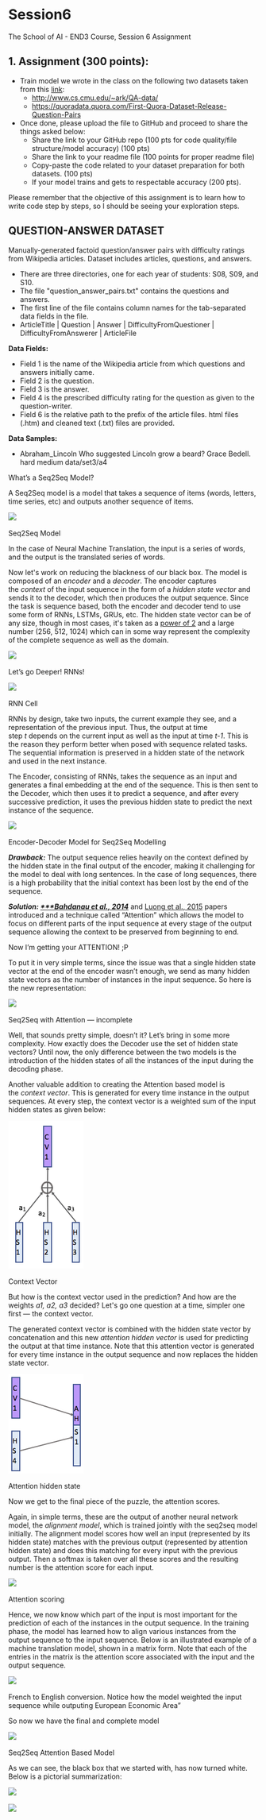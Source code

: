 # Session6
The School of AI - END3 Course, Session 6 Assignment

## 1. Assignment (300 points):
- Train model we wrote in the class on the following two datasets taken from this [link](https://kili-technology.com/blog/chatbot-training-datasets/): 
    - http://www.cs.cmu.edu/~ark/QA-data/ 
    - https://quoradata.quora.com/First-Quora-Dataset-Release-Question-Pairs
- Once done, please upload the file to GitHub and proceed to share the things asked below:
    - Share the link to your GitHub repo (100 pts for code quality/file structure/model accuracy) (100 pts)
    - Share the link to your readme file (100 points for proper readme file)
    - Copy-paste the code related to your dataset preparation for both datasets.  (100 pts)
    - If your model trains and gets to respectable accuracy (200 pts).   

Please remember that the objective of this assignment is to learn how to write code step by steps, so I should be seeing your exploration steps.


## QUESTION-ANSWER DATASET
Manually-generated factoid question/answer pairs with difficulty ratings from Wikipedia articles. Dataset includes articles, questions, and answers.

- There are three directories, one for each year of students: S08, S09, and S10.
- The file "question\_answer\_pairs.txt" contains the questions and answers.
- The first line of the file contains column names for the tab-separated data fields in the file.
- ArticleTitle | Question | Answer | DifficultyFromQuestioner | DifficultyFromAnswerer | ArticleFile

**Data Fields:**

- Field 1 is the name of the Wikipedia article from which questions and answers initially came.
- Field 2 is the question.
- Field 3 is the answer.
- Field 4 is the prescribed difficulty rating for the question as given to the question-writer.
- Field 6 is the relative path to the prefix of the article files. html files (.htm) and cleaned text (.txt) files are provided.

**Data Samples:**

- Abraham\_Lincoln Who suggested Lincoln grow a beard? Grace Bedell. hard medium data/set3/a4

What’s a Seq2Seq Model?

A Seq2Seq model is a model that takes a sequence of items (words, letters, time series, etc) and outputs another sequence of items.

![](https://github.com/NLP-END3/Session6/blob/main/Images/Aspose.Words.8686f41a-49b8-4e06-8996-2e77be4aa837.001.png)

Seq2Seq Model

In the case of Neural Machine Translation, the input is a series of words, and the output is the translated series of words.

Now let's work on reducing the blackness of our black box. The model is composed of an *encoder* and a *decoder*. The encoder captures the *context* of the input sequence in the form of a *hidden state vector* and sends it to the decoder, which then produces the output sequence. Since the task is sequence based, both the encoder and decoder tend to use some form of RNNs, LSTMs, GRUs, etc. The hidden state vector can be of any size, though in most cases, it's taken as a [power of 2](https://datascience.stackexchange.com/questions/16416/why-the-number-of-neurons-or-convolutions-chosen-equal-powers-of-two) and a large number (256, 512, 1024) which can in some way represent the complexity of the complete sequence as well as the domain.

![](https://github.com/NLP-END3/Session6/blob/main/Images/Aspose.Words.8686f41a-49b8-4e06-8996-2e77be4aa837.002.png)

Let’s go Deeper! RNNs!

![](https://github.com/NLP-END3/Session6/blob/main/Images/Aspose.Words.8686f41a-49b8-4e06-8996-2e77be4aa837.003.png)

RNN Cell

RNNs by design, take two inputs, the current example they see, and a representation of the previous input. Thus, the output at time step *t* depends on the current input as well as the input at time *t-1*. This is the reason they perform better when posed with sequence related tasks. The sequential information is preserved in a hidden state of the network and used in the next instance.

The Encoder, consisting of RNNs, takes the sequence as an input and generates a final embedding at the end of the sequence. This is then sent to the Decoder, which then uses it to predict a sequence, and after every successive prediction, it uses the previous hidden state to predict the next instance of the sequence.

![](https://github.com/NLP-END3/Session6/blob/main/Images/Aspose.Words.8686f41a-49b8-4e06-8996-2e77be4aa837.004.png)

Encoder-Decoder Model for Seq2Seq Modelling

***Drawback:*** The output sequence relies heavily on the context defined by the hidden state in the final output of the encoder, making it challenging for the model to deal with long sentences. In the case of long sequences, there is a high probability that the initial context has been lost by the end of the sequence.

***Solution: [***Bahdanau et al., 2014](https://arxiv.org/abs/1409.0473)*** and [Luong et al., 2015](https://arxiv.org/abs/1508.04025) papers introduced and a technique called “Attention” which allows the model to focus on different parts of the input sequence at every stage of the output sequence allowing the context to be preserved from beginning to end.

Now I’m getting your ATTENTION! ;P

To put it in very simple terms, since the issue was that a single hidden state vector at the end of the encoder wasn’t enough, we send as many hidden state vectors as the number of instances in the input sequence. So here is the new representation:

![](https://github.com/NLP-END3/Session6/blob/main/Images/Aspose.Words.8686f41a-49b8-4e06-8996-2e77be4aa837.005.png)

Seq2Seq with Attention — incomplete

Well, that sounds pretty simple, doesn’t it? Let’s bring in some more complexity. How exactly does the Decoder use the set of hidden state vectors? Until now, the only difference between the two models is the introduction of the hidden states of all the instances of the input during the decoding phase.

Another valuable addition to creating the Attention based model is the *context vector*. This is generated for every time instance in the output sequences. At every step, the context vector is a weighted sum of the input hidden states as given below:

![](https://github.com/NLP-END3/Session6/blob/main/Images/Aspose.Words.8686f41a-49b8-4e06-8996-2e77be4aa837.006.png)

Context Vector

But how is the context vector used in the prediction? And how are the weights *a1, a2, a3* decided? Let's go one question at a time, simpler one first — the context vector.

The generated context vector is combined with the hidden state vector by concatenation and this new *attention hidden vector* is used for predicting the output at that time instance. Note that this attention vector is generated for every time instance in the output sequence and now replaces the hidden state vector.

![](https://github.com/NLP-END3/Session6/blob/main/Images/Aspose.Words.8686f41a-49b8-4e06-8996-2e77be4aa837.007.png)

Attention hidden state

Now we get to the final piece of the puzzle, the attention scores.

Again, in simple terms, these are the output of another neural network model, the *alignment model*, which is trained jointly with the seq2seq model initially. The alignment model scores how well an input (represented by its hidden state) matches with the previous output (represented by attention hidden state) and does this matching for every input with the previous output. Then a softmax is taken over all these scores and the resulting number is the attention score for each input.

![](https://github.com/NLP-END3/Session6/blob/main/Images/Aspose.Words.8686f41a-49b8-4e06-8996-2e77be4aa837.008.png)

Attention scoring

Hence, we now know which part of the input is most important for the prediction of each of the instances in the output sequence. In the training phase, the model has learned how to align various instances from the output sequence to the input sequence. Below is an illustrated example of a machine translation model, shown in a matrix form. Note that each of the entries in the matrix is the attention score associated with the input and the output sequence.

![](https://github.com/NLP-END3/Session6/blob/main/Images\Aspose.Words.8686f41a-49b8-4e06-8996-2e77be4aa837.009.png)

French to English conversion. Notice how the model weighted the input sequence while outputing European Economic Area”

So now we have the final and complete model

![](https://github.com/NLP-END3/Session6/blob/main/Images/Aspose.Words.8686f41a-49b8-4e06-8996-2e77be4aa837.010.png)

Seq2Seq Attention Based Model

As we can see, the black box that we started with, has now turned white. Below is a pictorial summarization:

![](https://github.com/NLP-END3/Session6/blob/main/Images/Aspose.Words.8686f41a-49b8-4e06-8996-2e77be4aa837.011.png)

![](https://github.com/NLP-END3/Session6/blob/main/Images\Aspose.Words.8686f41a-49b8-4e06-8996-2e77be4aa837.012.png)


